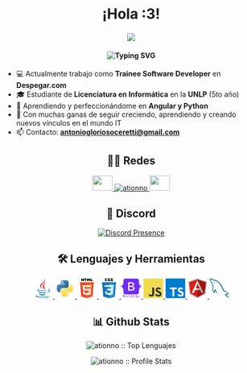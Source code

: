 <h1 align="center">¡Hola :3!</h1>
<p align="center">
  <img align="center" src="https://drive.google.com/uc?export=view&id=1FjH93dkpQZnWy8LLlh9QePnhfTD8lHae">
</p>

<h4 align="center">
  <img src="https://readme-typing-svg.demolab.com?font=Fira+Code&size=30&duration=4000&pause=1000&color=ADBAC7&center=true&multiline=true&repeat=false&width=1500&lines=Soy+Antonio+Glorioso%2C+Developer+y+Estudiante" alt="Typing SVG" />
</h4>

- 💻 Actualmente trabajo como **Trainee Software Developer** en **Despegar.com**  
- 🎓 Estudiante de **Licenciatura en Informática** en la **UNLP** (5to año)  
- 🌱 Aprendiendo y perfeccionándome en **Angular y Python**  
- 🤝 Con muchas ganas de seguir creciendo, aprendiendo y creando nuevos vínculos en el mundo IT  
- 📫 Contacto: **antoniogloriosoceretti@gmail.com**

<h2 align="center">🧑‍💻 Redes</h2>
<p align="center">
    <a href="https://www.linkedin.com/in/antonioglorioso" target="_blank">
      <img src="https://raw.githubusercontent.com/rahuldkjain/github-profile-readme-generator/master/src/images/icons/Social/linked-in-alt.svg" height="30" width="40"/>
    </a>
      <a href="https://www.instagram.com/antofel1x" target="blank">
      <img src="https://raw.githubusercontent.com/rahuldkjain/github-profile-readme-generator/master/src/images/icons/Social/instagram.svg" alt="ationno" height="30" width="40" />
    </a>
    <a href="https://open.spotify.com/user/z667sx283ogq0zthe3huu4lpt?si=9ae662bec4f14647" target="_blank">
      <img src="https://upload.wikimedia.org/wikipedia/commons/1/19/Spotify_logo_without_text.svg" height="30" width="40"/>
    </a>
</p>

<h2 align="center"> 👾 Discord</h2>
<div align="center">

[![Discord Presence](https://lanyard.cnrad.dev/api/353618483801620480?theme=dark&hideDiscrim=true&animated=true)](https://discord.com/users/353618483801620480)

</div>

<h2 align="center">🛠 Lenguajes y Herramientas</h2>
<p align="center"> 
  <a href="https://www.java.com" target="_blank" rel="noreferrer"> 
    <img src="https://raw.githubusercontent.com/devicons/devicon/master/icons/java/java-original.svg" alt="java" width="40" height="40"/> 
  </a> 
  <a href="https://www.python.org" target="_blank" rel="noreferrer"> 
    <img src="https://raw.githubusercontent.com/devicons/devicon/master/icons/python/python-original.svg" alt="python" width="40" height="40"/> 
  </a>
  <a href="https://www.w3.org/html/" target="_blank" rel="noreferrer"> 
    <img src="https://raw.githubusercontent.com/devicons/devicon/master/icons/html5/html5-original-wordmark.svg" alt="html5" width="40" height="40"/> 
  </a> 
  <a href="https://www.w3schools.com/css/" target="_blank" rel="noreferrer"> 
    <img src="https://raw.githubusercontent.com/devicons/devicon/master/icons/css3/css3-original-wordmark.svg" alt="css3" width="40" height="40"/> 
  </a> 
  <a href="https://getbootstrap.com" target="_blank" rel="noreferrer"> 
    <img src="https://raw.githubusercontent.com/devicons/devicon/master/icons/bootstrap/bootstrap-plain-wordmark.svg" alt="bootstrap" width="40" height="40"/> 
  </a> 
  <a href="https://developer.mozilla.org/en-US/docs/Web/JavaScript" target="_blank" rel="noreferrer"> 
    <img src="https://raw.githubusercontent.com/devicons/devicon/master/icons/javascript/javascript-original.svg" alt="javascript" width="40" height="40"/> 
  </a> 
  <a href="https://www.typescriptlang.org/docs/handbook/intro.html" target="_blank" rel="noreferrer"> 
    <img src="https://github.com/devicons/devicon/blob/master/icons/typescript/typescript-original.svg" alt="typescript" width="40" height="40"/> 
  </a> 
  <a href="https://angular.io/docs" target="_blank" rel="noreferrer"> 
    <img src="https://github.com/devicons/devicon/blob/master/icons/angularjs/angularjs-original.svg" alt="angular" width="40" height="40"/> 
  </a> 
  <a href="https://docs.oracle.com/en-us/iaas/mysql-database/doc/getting-started.html" target="_blank" rel="noreferrer"> 
    <img src="https://github.com/devicons/devicon/blob/master/icons/mysql/mysql-original.svg" alt="mysql" width="40" height="40"/> 
  </a> 
</p>

<h2 align="center">📊 Github Stats</h2>

<p align="center" height="100px" >
  <img src="https://github-readme-stats.vercel.app/api/top-langs/?username=ationno&langs_count=10&theme=dark&layout=compact" alt="ationno :: Top Lenguajes" />
</p>

<p align="center" height="100px" >
  <img src="https://github-readme-stats.vercel.app/api?username=ationno&show_icons=true&theme=dark" alt="ationno :: Profile Stats" />
</p>
